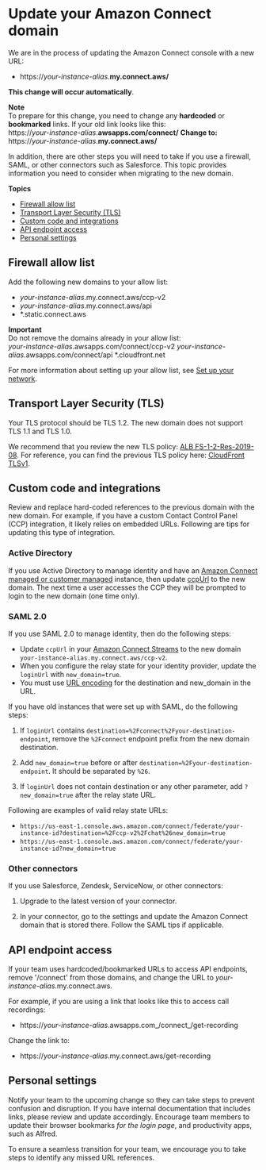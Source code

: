 # Update your Amazon Connect domain<a name="update-your-connect-domain"></a>

We are in the process of updating the Amazon Connect console with a new URL: 
+  https://*your\-instance\-alias*\.**my\.connect\.aws/**

**This change will occur automatically**\. 

**Note**  
To prepare for this change, you need to change any **hardcoded** or **bookmarked** links\. If your old link looks like this:  
https://*your\-instance\-alias*\.**awsapps\.com/connect/**
**Change to:**  
https://*your\-instance\-alias*\.**my\.connect\.aws/**

In addition, there are other steps you will need to take if you use a firewall, SAML, or other connectors such as Salesforce\. This topic provides information you need to consider when migrating to the new domain\.

**Topics**
+ [Firewall allow list](#new-domain-allow-list)
+ [Transport Layer Security \(TLS\)](#new-domain-tls)
+ [Custom code and integrations](#new-domain-custom)
+ [API endpoint access](#new-domain-api)
+ [Personal settings](#new-domain-settings)

## Firewall allow list<a name="new-domain-allow-list"></a>

Add the following new domains to your allow list:
+ *your\-instance\-alias*\.my\.connect\.aws/ccp\-v2
+ *your\-instance\-alias*\.my\.connect\.aws/api
+ \*\.static\.connect\.aws

**Important**  
Do not remove the domains already in your allow list:  
*your\-instance\-alias*\.awsapps\.com/connect/ccp\-v2
*your\-instance\-alias*\.awsapps\.com/connect/api
\*\.cloudfront\.net

For more information about setting up your allow list, see [Set up your network](ccp-networking.md)\.

## Transport Layer Security \(TLS\)<a name="new-domain-tls"></a>

Your TLS protocol should be TLS 1\.2\. The new domain does not support TLS 1\.1 and TLS 1\.0\. 

We recommend that you review the new TLS policy: [ALB FS\-1\-2\-Res\-2019\-08](https://docs.aws.amazon.com/elasticloadbalancing/latest/application/create-https-listener.html#tls-security-policies)\. For reference, you can find the previous TLS policy here: [CloudFront TLSv1](https://docs.aws.amazon.com/AmazonCloudFront/latest/DeveloperGuide/secure-connections-supported-viewer-protocols-ciphers.html#secure-connections-supported-ciphers)\. 

## Custom code and integrations<a name="new-domain-custom"></a>

Review and replace hard\-coded references to the previous domain with the new domain\. For example, if you have a custom Contact Control Panel \(CCP\) integration, it likely relies on embedded URLs\. Following are tips for updating this type of integration\.

### Active Directory<a name="new-domain-ad"></a>

If you use Active Directory to manage identity and have an [Amazon Connect managed or customer managed](connect-identity-management.md) instance, then update [ccpUrl](https://github.com/amazon-connect/amazon-connect-streams#connectcoreinitccp) to the new domain\. The next time a user accesses the CCP they will be prompted to login to the new domain \(one time only\)\.

### SAML 2\.0<a name="new-domain-saml"></a>

If you use SAML 2\.0 to manage identity, then do the following steps: 
+ Update `ccpUrl` in your [Amazon Connect Streams](https://github.com/amazon-connect/amazon-connect-streams#connectcoreinitccp) to the new domain `your-instance-alias.my.connect.aws/ccp-v2`\.
+ When you configure the relay state for your identity provider, update the `loginUrl` with `new_domain=true`\.
+ You must use [URL encoding](https://en.wikipedia.org/wiki/Percent-encoding) for the destination and new\_domain in the URL\.

If you have old instances that were set up with SAML, do the following steps:

1. If `loginUrl` contains `destination=%2Fconnect%2Fyour-destination-endpoint`, remove the `%2Fconnect` endpoint prefix from the new domain destination\.

1. Add `new_domain=true` before or after `destination=%2Fyour-destination-endpoint`\. It should be separated by `%26`\.

1. If `loginUrl` does not contain destination or any other parameter, add `?new_domain=true` after the relay state URL\.

Following are examples of valid relay state URLs:
+ `https://us-east-1.console.aws.amazon.com/connect/federate/your-instance-id?destination=%2Fccp-v2%2Fchat%26new_domain=true`
+ `https://us-east-1.console.aws.amazon.com/connect/federate/your-instance-id?new_domain=true`

### Other connectors<a name="new-domain-saml"></a>

If you use Salesforce, Zendesk, ServiceNow, or other connectors: 

1. Upgrade to the latest version of your connector\.

1. In your connector, go to the settings and update the Amazon Connect domain that is stored there\. Follow the SAML tips if applicable\.

## API endpoint access<a name="new-domain-api"></a>

If your team uses hardcoded/bookmarked URLs to access API endpoints, remove '/connect' from those domains, and change the URL to *your\-instance\-alias*\.my\.connect\.aws\.

For example, if you are using a link that looks like this to access call recordings: 
+  https://*your\-instance\-alias*\.awsapps\.com\_/connect\_/get\-recording

Change the link to: 
+  https://*your\-instance\-alias*\.my\.connect\.aws/get\-recording

## Personal settings<a name="new-domain-settings"></a>

Notify your team to the upcoming change so they can take steps to prevent confusion and disruption\. If you have internal documentation that includes links, please review and update accordingly\. Encourage team members to update their browser bookmarks *for the login page*, and productivity apps, such as Alfred\.

To ensure a seamless transition for your team, we encourage you to take steps to identify any missed URL references\.